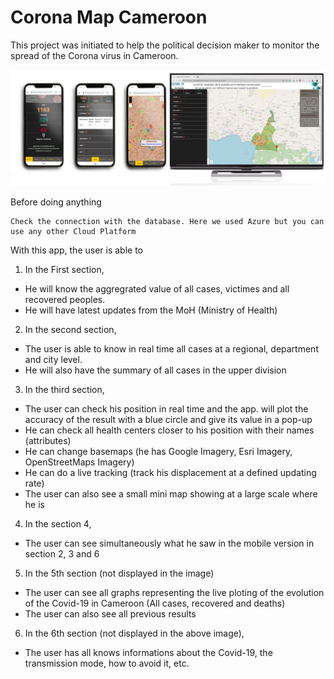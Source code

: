 # Corona Map Cameroon
This project was initiated to help the political decision maker to monitor the spread of the Corona virus in Cameroon.

![Preview](/im/corona-image.png)

Before doing anything
```
Check the connection with the database. Here we used Azure but you can use any other Cloud Platform
```



With this app, the user is able to 
1. In the First section, 
  - He will know the aggregrated value of all cases, victimes and all recovered peoples.
  - He will have latest updates from the MoH (Ministry of Health)
2. In the second section, 
  - The user is able to know in real time all cases at a regional, department and city level.
  - He will also have the summary of all cases in the upper division
3. In the third section, 
  - The user can check his position in real time and the app. will plot the accuracy of the result with a blue circle and give its value in a pop-up
  - He can check all health centers closer to his position with their names (attributes)
  - He can change basemaps (he has Google Imagery, Esri Imagery, OpenStreetMaps Imagery)
  - He can do a live tracking (track his displacement at a defined updating rate)
  - The user can also see a small mini map showing at a large scale where he is
4. In the section 4, 
  - The user can see simultaneously what he saw in the mobile version in section 2, 3 and 6
5. In the 5th section (not displayed in the image)
  - The user can see all graphs representing the live ploting of the evolution of the Covid-19 in Cameroon (All cases, recovered and deaths)
  - The user can also see all previous results
6. In the 6th section (not displayed in the above image),
  - The user has all knows informations about the Covid-19, the transmission mode, how to avoid it, etc.
